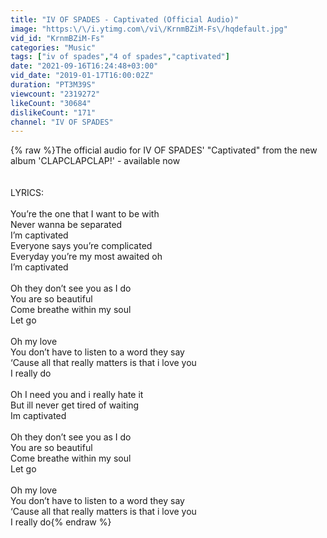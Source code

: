 ```yaml
---
title: "IV OF SPADES - Captivated (Official Audio)"
image: "https:\/\/i.ytimg.com\/vi\/KrnmBZiM-Fs\/hqdefault.jpg"
vid_id: "KrnmBZiM-Fs"
categories: "Music"
tags: ["iv of spades","4 of spades","captivated"]
date: "2021-09-16T16:24:48+03:00"
vid_date: "2019-01-17T16:00:02Z"
duration: "PT3M39S"
viewcount: "2319272"
likeCount: "30684"
dislikeCount: "171"
channel: "IV OF SPADES"
---
```

{% raw %}The official audio for IV OF SPADES' &quot;Captivated&quot; from the new album 'CLAPCLAPCLAP!' - available now<br /><br /><br />LYRICS:<br /><br />You’re the one that I want to be with<br />Never wanna be separated<br />I’m captivated<br />Everyone says you’re complicated<br />Everyday you’re my most awaited oh<br />I’m captivated<br /><br />Oh they don’t see you as I do<br />You are so beautiful<br />Come breathe within my soul<br />Let go<br /><br />Oh my love<br />You don’t have to listen to a word they say<br />‘Cause all that really matters is that i love you<br />I really do<br /><br />Oh I need you and i really hate it<br />But ill never get tired of waiting<br />Im captivated<br /><br />Oh they don’t see you as I do<br />You are so beautiful<br />Come breathe within my soul<br />Let go<br /><br />Oh my love<br />You don’t have to listen to a word they say<br />‘Cause all that really matters is that i love you<br />I really do{% endraw %}

